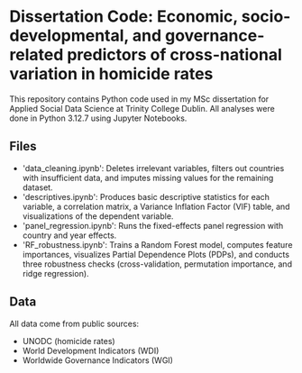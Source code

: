 # Dissertation Code: Economic, socio-developmental, and governance-related predictors of cross-national variation in homicide rates

This repository contains Python code used in my MSc dissertation for Applied Social Data Science at Trinity College Dublin. All analyses were done in Python 3.12.7 using Jupyter Notebooks.

## Files
- 'data_cleaning.ipynb': Deletes irrelevant variables, filters out countries with insufficient data, and imputes missing values for the remaining dataset.
- 'descriptives.ipynb': Produces basic descriptive statistics for each variable, a correlation matrix, a Variance Inflation Factor (VIF) table, and visualizations of the dependent variable.
- 'panel_regression.ipynb': Runs the fixed-effects panel regression with country and year effects.
- 'RF_robustness.ipynb': Trains a Random Forest model, computes feature importances, visualizes Partial Dependence Plots (PDPs), and conducts three robustness checks (cross-validation, permutation importance, and ridge regression).

## Data
All data come from public sources:
- UNODC (homicide rates)
- World Development Indicators (WDI)
- Worldwide Governance Indicators (WGI)
